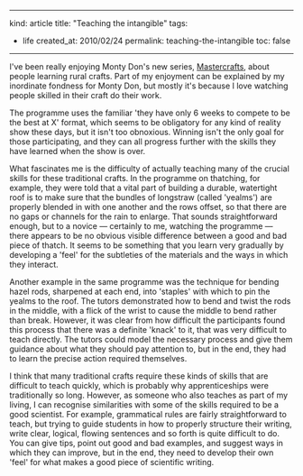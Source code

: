 -----
kind: article
title: "Teaching the intangible"
tags:
- life
created_at: 2010/02/24
permalink: teaching-the-intangible
toc: false
-----

<p>I've been really enjoying Monty Don's new series, <a href="http://www.bbc.co.uk/programmes/b00qvrcj">Mastercrafts</a>, about people learning rural crafts. Part of my enjoyment can be explained by my inordinate fondness for Monty Don, but mostly it's because I love watching people skilled in their craft do their work.</p>

<p>The programme uses the familiar 'they have only 6 weeks to compete to be the best at X' format, which seems to be obligatory for any kind of reality show these days, but it isn't too obnoxious. Winning isn't the only goal for those participating, and they can all progress further with the skills they have learned when the show is over. </p>

<p>What fascinates me is the difficulty of actually teaching many of the crucial skills for these traditional crafts. In the programme on thatching, for example, they were told that a vital part of building a durable, watertight roof is to make sure that the bundles of longstraw (called 'yealms') are properly blended in with one another and the rows offset, so that there are no gaps or channels for the rain to enlarge. That sounds straightforward enough, but to a novice &mdash; certainly to me, watching the programme &mdash; there appears to be no obvious visible difference between a good and bad piece of thatch. It seems to be something that you learn very gradually by developing a 'feel' for the subtleties of the materials and the ways in which they interact.</p>

<p>Another example in the same programme was the technique for bending hazel rods, sharpened at each end, into 'staples' with which to pin the yealms to the roof. The tutors demonstrated how to bend and twist the rods in the middle, with a flick of the wrist to cause the middle to bend rather than break. However, it was clear from how difficult the participants found this process that there was a definite 'knack' to it, that was very difficult to teach directly. The tutors could model the necessary process and give them guidance about what they should pay attention to, but in the end, they had to learn the precise action required themselves.</p>

<p>I think that many traditional crafts require these kinds of skills that are difficult to teach quickly, which is probably why apprenticeships were traditionally so long. However, as someone who also teaches as part of my living, I can recognise similarities with some of the skills required to be a good scientist. For example, grammatical rules are fairly straightforward to teach, but trying to guide students in how to properly structure their writing, write clear, logical, flowing sentences and so forth is quite difficult to do. You can give tips, point out good and bad examples, and suggest ways in which they can improve, but in the end, they need to develop their own 'feel' for what makes a good piece of scientific writing.</p>



